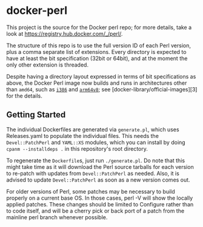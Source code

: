 docker-perl
===========

This project is the source for the Docker perl repo; for more details,
take a look at https://registry.hub.docker.com/_/perl/.

The structure of this repo is to use the full version ID of each Perl
version, plus a comma separate list of extensions.  Every directory is
expected to have at least the bit specification (32bit or 64bit), and at
the moment the only other extension is threaded.

Despite having a directory layout expressed in terms of bit
specifications as above, the Docker Perl image now builds and runs in
architectures other than `amd64`, such as [`i386`][1] and
[`arm64v8`][2]; see [docker-library/official-images][3] for the details.


[0]: https://hub.docker.com/r/i386/perl/
[1]: https://hub.docker.com/r/arm64v8/perl
[2]: https://github.com/docker-library/official-images#architectures-other-than-amd64

## Getting Started

The individual Dockerfiles are generated via `generate.pl`, which uses
Releases.yaml to populate the individual files.  This needs the
`Devel::PatchPerl` and `YAML::XS` modules, which you can install by
doing `cpanm --installdeps .` in this repository's root directory.
    
To regenerate the `Dockerfile`s, just run `./generate.pl`.  Do note that
this might take time as it will download the Perl source tarballs for
each version to re-patch with updates from `Devel::PatchPerl` as needed.
Also, it is advised to update `Devel::PatchPerl` as soon as a new
version comes out.

For older versions of Perl, some patches may be necessary to build
properly on a current base OS.  In those cases, perl -V will show the
locally applied patches.  These changes should be limited to Configure
rather than to code itself, and will be a cherry pick or back port of a
patch from the mainline perl branch whenever possible.

